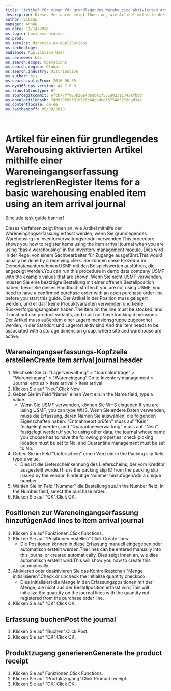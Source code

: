 ```yaml
--- 
title: "Artikel für einen für grundlegendes Warehousing aktivierten Artikel mithilfe einer Wareneingangserfassung registrieren"
description: Dieses Verfahren zeigt Ihnen an, wie Artikel mithilfe der Wareneingangserfassung erfasst werden, wenn Sie grundlegendes Warehousing im Inventurverwaltungsmodul verwenden.
author: BibiSp
manager: AnnBe
ms.date: 11/14/2016
ms.topic: business-process
ms.prod: 
ms.service: dynamics-ax-applications
ms.technology: 
audience: Application User
ms.reviewer: bis
ms.search.scope: Operations
ms.search.region: Global
ms.search.industry: Distribution
ms.author: bis
ms.search.validFrom: 2016-06-30
ms.dyn365.ops.version: AX 7.0.0
ms.translationtype: HT
ms.sourcegitcommit: efcb77ff883b29a4bbaba27551e02311742afbbd
ms.openlocfilehash: 7dd92935d3d19526c04cbdec15754d52f8dad34a
ms.contentlocale: de-de
ms.lasthandoff: 05/08/2018

---
```

# <a name="register-items-for-a-basic-warehousing-enabled-item-using-an-item-arrival-journal"></a><span data-ttu-id="f253f-103">Artikel für einen für grundlegendes Warehousing aktivierten Artikel mithilfe einer Wareneingangserfassung registrieren</span><span class="sxs-lookup"><span data-stu-id="f253f-103">Register items for a basic warehousing enabled item using an item arrival journal</span></span>

[!include [task guide banner](../../includes/task-guide-banner.md)]

<span data-ttu-id="f253f-104">Dieses Verfahren zeigt Ihnen an, wie Artikel mithilfe der Wareneingangserfassung erfasst werden, wenn Sie grundlegendes Warehousing im Inventurverwaltungsmodul verwenden.</span><span class="sxs-lookup"><span data-stu-id="f253f-104">This procedure shows you how to register items using the item arrival journal when you are using “basic warehousing” in the Inventory management module.</span></span> <span data-ttu-id="f253f-105">Dies wird in der Regel von einem Sachbearbeiter für Zugänge ausgeführt.</span><span class="sxs-lookup"><span data-stu-id="f253f-105">This would usually be done by a receiving clerk.</span></span> <span data-ttu-id="f253f-106">Sie können diese Prozedur im Demodatenunternehmen USMF mit den Beispielswerten ausführen, die angezeigt werden.</span><span class="sxs-lookup"><span data-stu-id="f253f-106">You can run this procedure in demo data company USMF with the example values that are shown.</span></span>  <span data-ttu-id="f253f-107">Wenn Sie nicht USMF verwenden, müssen Sie eine bestätigte Bestellung mit einer offenen Bestellposition haben, bevor Sie dieses Handbuch starten.</span><span class="sxs-lookup"><span data-stu-id="f253f-107">If you are not using USMF, you need to have a confirmed purchase order with an open purchase order line before you start this guide.</span></span> <span data-ttu-id="f253f-108">Der Artikel in der Position muss gelagert werden, und er darf keine Produktvarianten verwenden und keine Rückverfolgungsangaben haben.</span><span class="sxs-lookup"><span data-stu-id="f253f-108">The item on the line must be stocked, and it must not use product variants, and must not have tracking dimensions.</span></span> <span data-ttu-id="f253f-109">Der Artikel muss außerdem einer Lagerdimensionsgruppe zugeordnet werden, in der Standort und Lagerort aktiv sind.</span><span class="sxs-lookup"><span data-stu-id="f253f-109">And the item needs to be associated with a storage dimension group, where site and warehouse are active.</span></span>


## <a name="create-item-arrival-journal-header"></a><span data-ttu-id="f253f-110">Wareneingangserfassungs-Kopfzeile erstellen</span><span class="sxs-lookup"><span data-stu-id="f253f-110">Create item arrival journal header</span></span>
1. <span data-ttu-id="f253f-111">Wechseln Sie zu "Lagerverwaltung" > "Journaleinträge" > "Wareneingang" > "Wareneingang".</span><span class="sxs-lookup"><span data-stu-id="f253f-111">Go to Inventory management > Journal entries > Item arrival > Item arrival.</span></span>
2. <span data-ttu-id="f253f-112">Klicken Sie auf "Neu".</span><span class="sxs-lookup"><span data-stu-id="f253f-112">Click New.</span></span>
3. <span data-ttu-id="f253f-113">Geben Sie im Feld "Name" einen Wert ein.</span><span class="sxs-lookup"><span data-stu-id="f253f-113">In the Name field, type a value.</span></span>
    * <span data-ttu-id="f253f-114">Wenn Sie USMF verwenden, können Sie WHS eingeben.</span><span class="sxs-lookup"><span data-stu-id="f253f-114">If you are using USMF, you can type WHS.</span></span> <span data-ttu-id="f253f-115">Wenn Sie andere Daten verwenden, muss die Erfassung, deren Namen Sie auswählen, die folgenden Eigenschaften haben: "Entnahmeort prüfen" muss auf "Kein" festgelegt werden, und "Quarantäneverwaltung" muss auf "Nein" festgelegt werden.</span><span class="sxs-lookup"><span data-stu-id="f253f-115">If you’re using other data, the journal whose name you choose has to have the following properties: check picking location must be set to No, and Quarantine management must be set to No.</span></span>  
4. <span data-ttu-id="f253f-116">Geben Sie im Feld "Lieferschein" einen Wert ein.</span><span class="sxs-lookup"><span data-stu-id="f253f-116">In the Packing slip field, type a value.</span></span>
    * <span data-ttu-id="f253f-117">Dies ist die Lieferscheinkennung des Lieferscheins, der vom Kreditor ausgestellt wurde.</span><span class="sxs-lookup"><span data-stu-id="f253f-117">This is the packing slip ID from the packing slip issued by the vendor.</span></span> <span data-ttu-id="f253f-118">Eindeutige Nummer hinzufügen</span><span class="sxs-lookup"><span data-stu-id="f253f-118">Add a unique number.</span></span>  
5. <span data-ttu-id="f253f-119">Wählen Sie im Feld "Nummer" die Bestellung aus.</span><span class="sxs-lookup"><span data-stu-id="f253f-119">In the Number field, In the Number field, select the purchase order..</span></span>
6. <span data-ttu-id="f253f-120">Klicken Sie auf "OK".</span><span class="sxs-lookup"><span data-stu-id="f253f-120">Click OK.</span></span>

## <a name="add-lines-to-item-arrival-journal"></a><span data-ttu-id="f253f-121">Positionen zur Wareneingangserfassung hinzufügen</span><span class="sxs-lookup"><span data-stu-id="f253f-121">Add lines to item arrival journal</span></span>
1. <span data-ttu-id="f253f-122">Klicken Sie auf Funktionen.</span><span class="sxs-lookup"><span data-stu-id="f253f-122">Click Functions.</span></span>
2. <span data-ttu-id="f253f-123">Klicken Sie auf "Positionen erstellen".</span><span class="sxs-lookup"><span data-stu-id="f253f-123">Click Create lines.</span></span>
    * <span data-ttu-id="f253f-124">Die Positionen können in diese Erfassung manuell eingegeben oder automatisch erstellt werden.</span><span class="sxs-lookup"><span data-stu-id="f253f-124">The lines can be entered manually into this journal or created automatically.</span></span> <span data-ttu-id="f253f-125">Dies zeigt Ihnen an, wie dies automatisch erstellt wird.</span><span class="sxs-lookup"><span data-stu-id="f253f-125">This will show you how to create this automatically.</span></span>  
3. <span data-ttu-id="f253f-126">Aktivieren oder deaktivieren Sie das Kontrollkästchen "Menge initialisieren".</span><span class="sxs-lookup"><span data-stu-id="f253f-126">Check or uncheck the Initialize quantity checkbox.</span></span>
    * <span data-ttu-id="f253f-127">Dies initialisiert die Menge in den Erfassungspositionen mit der Menge, die nicht aus der Bestellposition erfasst wird.</span><span class="sxs-lookup"><span data-stu-id="f253f-127">This will initialize the quantity on the journal lines with the quantity not registered from the purchase order line.</span></span>  
4. <span data-ttu-id="f253f-128">Klicken Sie auf "OK".</span><span class="sxs-lookup"><span data-stu-id="f253f-128">Click OK.</span></span>

## <a name="post-the-journal"></a><span data-ttu-id="f253f-129">Erfassung buchen</span><span class="sxs-lookup"><span data-stu-id="f253f-129">Post the journal</span></span>
1. <span data-ttu-id="f253f-130">Klicken Sie auf "Buchen".</span><span class="sxs-lookup"><span data-stu-id="f253f-130">Click Post.</span></span>
2. <span data-ttu-id="f253f-131">Klicken Sie auf "OK".</span><span class="sxs-lookup"><span data-stu-id="f253f-131">Click OK.</span></span>

## <a name="generate-the-product-receipt"></a><span data-ttu-id="f253f-132">Produktzugang generieren</span><span class="sxs-lookup"><span data-stu-id="f253f-132">Generate the product receipt</span></span>
1. <span data-ttu-id="f253f-133">Klicken Sie auf Funktionen.</span><span class="sxs-lookup"><span data-stu-id="f253f-133">Click Functions.</span></span>
2. <span data-ttu-id="f253f-134">Klicken Sie auf "Produktzugang".</span><span class="sxs-lookup"><span data-stu-id="f253f-134">Click Product receipt.</span></span>
3. <span data-ttu-id="f253f-135">Klicken Sie auf "OK".</span><span class="sxs-lookup"><span data-stu-id="f253f-135">Click OK.</span></span>


